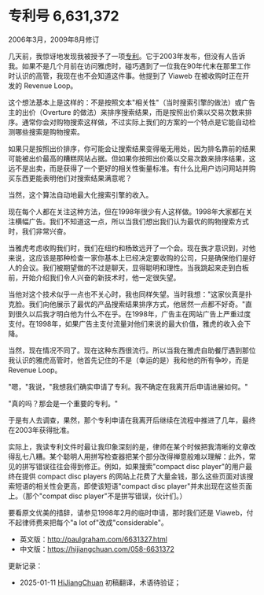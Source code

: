 




# 专利号 6,631,372

2006年3月，2009年8月修订

几天前，我惊讶地发现我被授予了一项[专利](http://patft.uspto.gov/netacgi/nph-Parser?Sect1=PTO1&Sect2=HITOFF&d=PALL&p=1&u=%2Fnetahtml%2FPTO%2Fsrchnum.htm&r=1&f=G&l=50&s1=6,631,372.PN.&OS=PN/6,631,372&RS=PN/6,631,372)。它于2003年发布，但没有人告诉我。如果不是几个月前在访问雅虎时，碰巧遇到了一位我在90年代末在那里工作时认识的高管，我现在也不会知道这件事。他提到了 Viaweb 在被收购时正在开发的 Revenue Loop。

这个想法基本上是这样的：不是按照文本"相关性"（当时搜索引擎的做法）或广告主的出价（Overture 的做法）来排序搜索结果，而是按照出价乘以交易次数来排序。通常你会对购物搜索这样做，不过实际上我们的方案的一个特点是它能自动检测哪些搜索是购物搜索。

如果只是按照出价排序，你可能会让搜索结果变得毫无用处，因为排名靠前的结果可能被出价最高的糟糕网站占据。但如果你按照出价乘以交易次数来排序结果，这远不是出卖，而是获得了一个更好的相关性衡量标准。有什么比用户访问网站并购买东西更能表明他们对搜索结果满意呢？

当然，这个算法自动地最大化搜索引擎的收入。

现在每个人都在关注这种方法，但在1998年很少有人这样做。1998年大家都在关注横幅广告。我们不知道这一点，所以当我们想出我们认为最优的购物搜索方式时，我们非常兴奋。

当雅虎考虑收购我们时，我们在纽约和杨致远开了一个会。现在我才意识到，对他来说，这应该是那种检查一家你基本上已经决定要收购的公司，只是确保他们是好人的会议。我们被期望做的不过是聊天，显得聪明和理性。当我跳起来走到白板前，开始介绍我们令人兴奋的新技术时，他一定很失望。

当他对这个技术似乎一点也不关心时，我也同样失望。当时我想："这家伙真是扑克脸。我们向他展示了最优的产品搜索结果排序方式，他居然一点都不好奇。"直到很久以后我才明白他为什么不在乎。在1998年，广告主在网站广告上严重过度支付。在1998年，如果广告主支付流量对他们来说的最大价值，雅虎的收入会下降。

当然，现在情况不同了。现在这种东西很流行。所以当我在雅虎自助餐厅遇到那位我认识的雅虎高管时，他首先记住的不是（幸运的是）我和他的所有争吵，而是 Revenue Loop。

"嗯，"我说，"我想我们确实申请了专利。我不确定在我离开后申请进展如何。"

"真的吗？那会是一个重要的专利。"

于是有人去调查，果然，那个专利申请在我离开后继续在流程中推进了几年，最终在2003年获得批准。

实际上，我读专利文件时最让我印象深刻的是，律师在某个时候把我清晰的文章改得乱七八糟。某个聪明人用拼写检查器把某个部分改得禅意般难以理解：此外，常见的拼写错误往往会得到修正。例如，如果搜索"compact disc player"的用户最终在提供 compact disc players 的网站上花费了大量金钱，那么这些页面对该搜索短语的相关性会更高，即使该短语"compact disc player"并未出现在这些页面上。（那个"compat disc player"不是拼写错误，伙计们。）

要看原文优美的措辞，请参见1998年2月的临时申请，那时我们还是 Viaweb，付不起律师费来把每个"a lot of"改成"considerable"。

- 英文版：http://paulgraham.com/6631327.html
- 中文版：https://hijiangchuan.com/058-6631372


更新记录：
- 2025-01-11 [HiJiangChuan](https://hijiangchuan.com) 初稿翻译，术语待验证；
